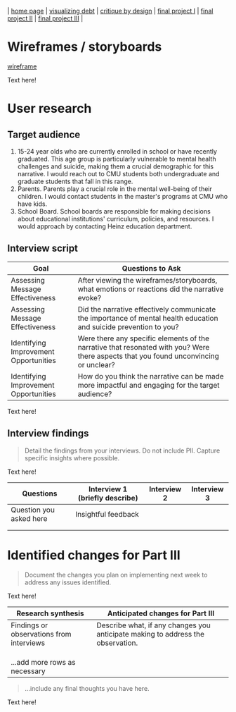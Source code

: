 | [home page](https://cmustudent.github.io/tswd-portfolio-templates/) | [visualizing debt](visualizing-government-debt) | [critique by design](critique-by-design) | [final project I](final-project-part-one) | [final project II](final-project-part-two) | [final project III](final-project-part-three) |

# Wireframes / storyboards
[wireframe](https://carnegiemellon.shorthandstories.com/c18c57a7-2d30-4ad6-9f17-15e08d43ebb3/index.html)

Text here!

# User research 

## Target audience
1. 15-24 year olds who are currently enrolled in school or have recently graduated.
This age group is particularly vulnerable to mental health challenges and suicide, making them a crucial demographic for this narrative. I would reach out to CMU students both undergraduate and graduate students that fall in this range.
2. Parents.
Parents play a crucial role in the mental well-being of their children. I would contact students in the master's programs at CMU who have kids.
3. School Board.
School boards are responsible for making decisions about educational institutions' curriculum, policies, and resources. I would approach by contacting Heinz education department.

## Interview script
| Goal               | Questions to Ask |
|-------------------------|--------------------------------|
| Assessing Message Effectiveness | After viewing the  wireframes/storyboards, what emotions or reactions did the narrative evoke? | 
| Assessing Message Effectiveness | Did the narrative effectively communicate the importance of mental health education and suicide prevention to you? |
| Identifying Improvement Opportunities | Were there any specific elements of the narrative that resonated with you? Were there aspects that you found unconvincing or unclear? | 
| Identifying Improvement Opportunities | How do you think the narrative can be made more impactful and engaging for the target audience? |

Text here!

## Interview findings
> Detail the findings from your interviews.  Do not include PII.  Capture specific insights where possible.

Text here!

| Questions               | Interview 1 (briefly describe) | Interview 2 | Interview 3 |
|-------------------------|--------------------------------|-------------|-------------|
| Question you asked here | Insightful feedback            |             |             |
|                         |                                |             |             |
|                         |                                |             |             |


# Identified changes for Part III
> Document the changes you plan on implementing next week to address any issues identified.  

Text here!

| Research synthesis                       | Anticipated changes for Part III                                                |
|------------------------------------------|---------------------------------------------------------------------------------|
| Findings or observations from interviews | Describe what, if any changes you anticipate making to address the observation. |
|                                          |                                                                                 |
|                                          |                                                                                 |
|                                          |                                                                                 |
| ...add more rows as necessary            |                                                                                 |

> ...include any final thoughts you have here. 

Text here!

